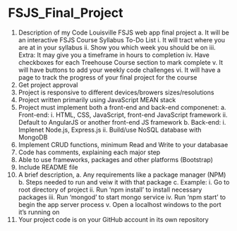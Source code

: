 # FSJS_Final_Project

1. Description of my Code Louisville FSJS web app final project
  a. It will be an interactive FSJS Course Syllabus To-Do List
    i. It will tract where you are at in your syllabus
    ii. Show you which week you should be on
    iii. Extra: It may give you a timeframe in hours to completion
    iv. Have checkboxes for each Treehouse Course section to mark complete
    v. It will have buttons to add your weekly code challenges
    vi. It will have a page to track the progress of your final project for the course
2. Get project approval
3. Project is responsive to different devices/browers sizes/resolutions
4. Project written primarily using JavaScript MEAN stack
5. Project must implement both a front-end and back-end componenet:
  a. Front-end:
    i. HTML, CSS, JavaScript, front-end JavaScript framework
    ii. Default to AngularJS or another front-end JS framework
  b. Back-end:
    i. Implenet Node.js, Express.js 
    ii. Build/use NoSQL database with MongoDB
6. Implement CRUD functions, minimum Read and Write to your databasae
7. Code has comments, explaining each major step
8. Able to use frameworks, packages and other platforms (Bootstrap)
9. Include README file
10. A brief description, 
  a. Any requirements like a package manager (NPM)
  b. Steps needed to run and veiw it with that package
  c. Example:
    i. Go to root directory of project
    ii. Run ‘npm install’ to install necessary packages
    iii. Run ‘mongod’ to start mongo service
    iv. Run ‘npm start’ to begin the app server process
    v. Open a localhost windows to the port it’s running on
11. Your project code is on your GitHub account in its own repository
